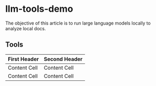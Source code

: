 # llm-tools-demo

The objective of this article is to run large language models locally to analyze local docs.

## Tools  

| First Header  | Second Header |
| ------------- | ------------- |
| Content Cell  | Content Cell  |
| Content Cell  | Content Cell  |